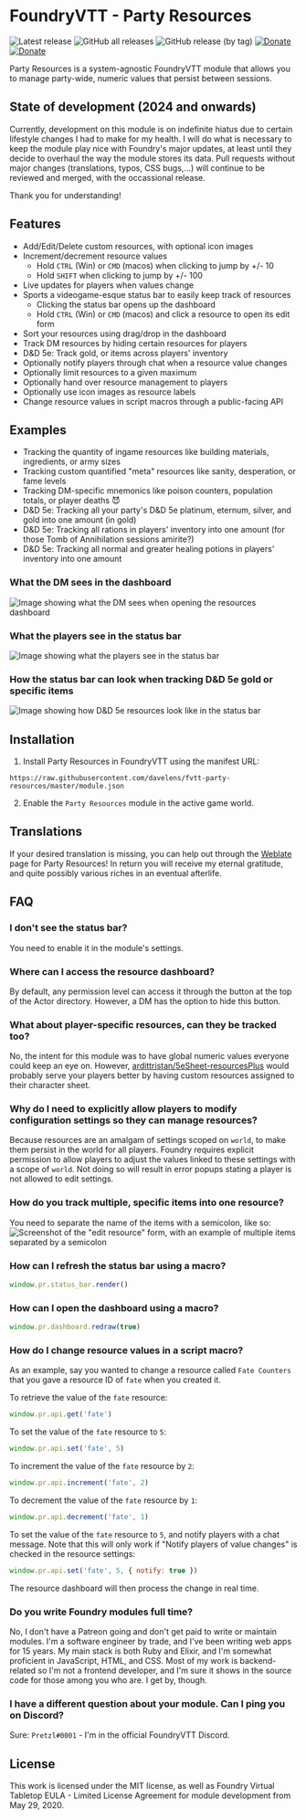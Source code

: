 # FoundryVTT - Party Resources

![Latest release](https://img.shields.io/github/v/release/davelens/fvtt-party-resources?style=for-the-badge&refreshplx=1)
![GitHub all releases](https://img.shields.io/github/downloads/davelens/fvtt-party-resources/total?color=blue&style=for-the-badge)
![GitHub release (by tag)](https://img.shields.io/github/downloads/davelens/fvtt-party-resources/1.7.0/total?color=blue&style=for-the-badge&refreshplx=2)
[![Donate](https://img.shields.io/static/v1?label=Tip&message=PayPal&color=green&style=for-the-badge)](https://www.paypal.com/donate/?business=S4YPUE3P8ZK52&no_recurring=0&item_name=I+maintain+Party+Resources+in+my+%28limited%29+free+time.+Donations+are+not+necessary%2C+but+very+welcome+and+encouraging!&currency_code=EUR)
[![Donate](https://img.shields.io/static/v1?label=Tip&message=Ko-Fi&color=green&style=for-the-badge)](https://www.ko-fi.com/davelens)

Party Resources is a system-agnostic FoundryVTT module that allows you to manage party-wide, numeric values that persist between sessions.

## State of development (2024 and onwards)
Currently, development on this module is on indefinite hiatus due to certain lifestyle changes I had to make for my health. I will do what is necessary to keep the module play nice with Foundry's major updates, at least until they decide to overhaul the way the module stores its data. Pull requests without major changes (translations, typos, CSS bugs,...) will continue to be reviewed and merged, with the occassional release.

Thank you for understanding!

## Features
* Add/Edit/Delete custom resources, with optional icon images
* Increment/decrement resource values
  * Hold `CTRL` (Win) or `CMD` (macos) when clicking to jump by +/- 10
  * Hold `SHIFT` when clicking to jump by +/- 100
* Live updates for players when values change
* Sports a videogame-esque status bar to easily keep track of resources
  * Clicking the status bar opens up the dashboard
  * Hold `CTRL` (Win) or `CMD` (macos) and click a resource to open its edit form
* Sort your resources using drag/drop in the dashboard
* Track DM resources by hiding certain resources for players
* D&D 5e: Track gold, or items across players' inventory
* Optionally notify players through chat when a resource value changes
* Optionally limit resources to a given maximum
* Optionally hand over resource management to players
* Optionally use icon images as resource labels
* Change resource values in script macros through a public-facing API

## Examples
* Tracking the quantity of ingame resources like building materials, ingredients, or army sizes
* Tracking custom quantified "meta" resources like sanity, desperation, or fame levels
* Tracking DM-specific mnemonics like poison counters, population totals, or player deaths 😈
* D&D 5e: Tracking all your party's D&D 5e platinum, eternum, silver, and gold into one amount (in gold)
* D&D 5e: Tracking all rations in players' inventory into one amount (for those Tomb of Annihilation sessions amirite?)
* D&D 5e: Tracking all normal and greater healing potions in players' inventory into one amount

### What the DM sees in the dashboard
![Image showing what the DM sees when opening the resources dashboard](https://user-images.githubusercontent.com/221527/154817180-5dcb0c95-845f-4ef3-a8e8-9b734b2feda7.jpeg)

### What the players see in the status bar
![Image showing what the players see in the status bar](https://user-images.githubusercontent.com/221527/154817026-a84c4290-c2b4-4d92-9e12-1474fd627635.jpeg)

### How the status bar can look when tracking D&D 5e gold or specific items
![Image showing how D&D 5e resources look like in the status bar](https://user-images.githubusercontent.com/221527/203189855-8c44fd1f-a5fb-4628-82a8-6d471173e413.jpg)

## Installation
1. Install Party Resources in FoundryVTT using the manifest URL:
```
https://raw.githubusercontent.com/davelens/fvtt-party-resources/master/module.json
```
2. Enable the `Party Resources` module in the active game world.

## Translations
If your desired translation is missing, you can help out through the [Weblate](https://weblate.foundryvtt-hub.com/engage/party-resources/) page for Party Resources! In return you will receive my eternal gratitude, and quite possibly various riches in an eventual afterlife.

## FAQ
### I don't see the status bar?

You need to enable it in the module's settings.

### Where can I access the resource dashboard?

By default, any permission level can access it through the button at the top of the Actor directory. However, a DM has the option to hide this button.

### What about player-specific resources, can they be tracked too?

No, the intent for this module was to have global numeric values everyone could keep an eye on. However, [ardittristan/5eSheet-resourcesPlus](https://github.com/ardittristan/5eSheet-resourcesPlus) would probably serve your players better by having custom resources assigned to their character sheet.

### Why do I need to explicitly allow players to modify configuration settings so they can manage resources?

Because resources are an amalgam of settings scoped on `world`, to make them persist in the world for all players. Foundry requires explicit permission to allow players to adjust the values linked to these settings with a scope of `world`. Not doing so will result in error popups stating a player is not allowed to edit settings.

### How do you track multiple, specific items into one resource?
You need to separate the name of the items with a semicolon, like so:
![Screenshot of the "edit resource" form, with an example of multiple items separated by a semicolon](https://user-images.githubusercontent.com/221527/203414879-2abde694-4af3-4ccd-a4a1-0b1be89e7d11.jpg)

### How can I refresh the status bar using a macro?
```js
window.pr.status_bar.render()
```

### How can I open the dashboard using a macro?
```js
window.pr.dashboard.redraw(true)
```
### How do I change resource values in a script macro?
As an example, say you wanted to change a resource called `Fate Counters` that you gave a resource ID of `fate` when you created it.

To retrieve the value of the `fate` resource:
```js
window.pr.api.get('fate')
```

To set the value of the `fate` resource to `5`:
```js
window.pr.api.set('fate', 5)
```

To increment the value of the `fate` resource by `2`:
```js
window.pr.api.increment('fate', 2)
```

To decrement the value of the `fate` resource by `1`:
```js
window.pr.api.decrement('fate', 1)
```

To set the value of the `fate` resource to `5`, and notify players with a chat
message. Note that this will only work if "Notify players of value changes" is checked in the resource settings:
```js
window.pr.api.set('fate', 5, { notify: true })
```

The resource dashboard will then process the change in real time.

### Do you write Foundry modules full time?

No, I don't have a Patreon going and don't get paid to write or maintain modules. I'm a software engineer by trade, and I've been writing web apps for 15 years. My main stack is both Ruby and Elixir, and I'm somewhat proficient in JavaScript, HTML, and CSS. Most of my work is backend-related so I'm not a frontend developer, and I'm sure it shows in the source code for those among you who are. I get by, though.

### I have a different question about your module. Can I ping you on Discord?

Sure: `Pretzl#0001` - I'm in the official FoundryVTT Discord.

## License
This work is licensed under the MIT license, as well as Foundry Virtual Tabletop EULA - Limited License Agreement for module development from May 29, 2020.
